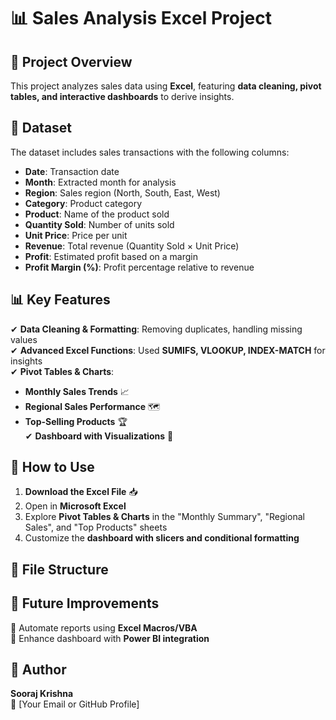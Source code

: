 # 📊 Sales Analysis Excel Project  

## 📌 Project Overview  
This project analyzes sales data using **Excel**, featuring **data cleaning, pivot tables, and interactive dashboards** to derive insights.  

## 📂 Dataset  
The dataset includes sales transactions with the following columns:  
- **Date**: Transaction date  
- **Month**: Extracted month for analysis  
- **Region**: Sales region (North, South, East, West)  
- **Category**: Product category  
- **Product**: Name of the product sold  
- **Quantity Sold**: Number of units sold  
- **Unit Price**: Price per unit  
- **Revenue**: Total revenue (Quantity Sold × Unit Price)  
- **Profit**: Estimated profit based on a margin  
- **Profit Margin (%)**: Profit percentage relative to revenue  

## 📊 Key Features  
✔ **Data Cleaning & Formatting**: Removing duplicates, handling missing values  
✔ **Advanced Excel Functions**: Used **SUMIFS, VLOOKUP, INDEX-MATCH** for insights  
✔ **Pivot Tables & Charts**:  
   - **Monthly Sales Trends** 📈  
   - **Regional Sales Performance** 🗺️  
   - **Top-Selling Products** 🏆  
✔ **Dashboard with Visualizations** 🎨  

## 🚀 How to Use  
1. **Download the Excel File** 📥  
2. Open in **Microsoft Excel**  
3. Explore **Pivot Tables & Charts** in the "Monthly Summary", "Regional Sales", and "Top Products" sheets  
4. Customize the **dashboard with slicers and conditional formatting**  

## 📎 File Structure  

## 📌 Future Improvements  
🔹 Automate reports using **Excel Macros/VBA**  
🔹 Enhance dashboard with **Power BI integration**  

## 📢 Author  
**Sooraj Krishna**  
📧 [Your Email or GitHub Profile]  
